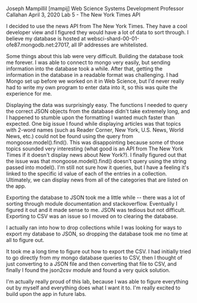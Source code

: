 Joseph Mampillil [mampij]
Web Science Systems Development
Professor Callahan
April 3, 2020
Lab 5 - The New York Times API

I decided to use the news API from The New York Times. They have a cool developer view and I figured they would have a lot of data to sort through. I believe my database is hosted at websci-shard-00-01-ofe87.mongodb.net:27017, all IP addresses are whitelisted.

Some things about this lab were very difficult. Building the database took me forever. I was able to connect to mongo very easily, but sending information into the database took a while. After that, getting the information in the database in a readable format was challenging. I had Mongo set up before we worked on it in Web Science, but I'd never really had to write my own program to enter data into it, so this was quite the experience for me.

Displaying the data was surprisingly easy. The functions I needed to query the correct JSON objects from the database didn't take extremely long, and I happened to stumble upon the formatting I wanted much faster than expected. One big issue I found while displaying articles was that topics with 2-word names (such as Reader Corner, New York, U.S. News, World News, etc.) could not be found using the query from mongoose.model().find(). This was disappointing because some of those topics sounded very interesting (what good is an API from The New York Times if it doesn't display news about New York?). I finally figured out that the issue was that mongoose.model().find() doesn't query using the string passed into model(). I'm still not sure how it queries, but I have a feeling it's linked to the specific id value of each of the entries in a collection. Ultimately, we can display news from all of the categories that are listed on the app.

Exporting the database to JSON took me a little while -- there was a lot of sorting through module documentation and stackoverflow. Eventually I figured it out and it made sense to me. JSON was tedious but not difficult. Exporting to CSV was an issue so I moved on to clearing the database.

I actually ran into how to drop collections while I was looking for ways to export my database to JSON, so dropping the database took me no time at all to figure out.

It took me a long time to figure out how to export the CSV. I had initially tried to go directly from my mongo database queries to CSV, then I thought of just converting to a JSON file and then converting that file to CSV, and finally I found the json2csv module and found a very quick solution.

I'm actually really proud of this lab, because I was able to figure everything out by myself and everything does what I want it to. I'm really excited to build upon the app in future labs.